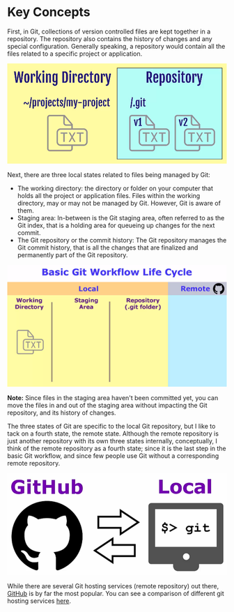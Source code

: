 # Key Concepts

First, in Git, collections of version controlled files are kept together in a repository. The repository also contains the history of changes and any special configuration. Generally speaking, a repository would contain all the files related to a specific project or application.

![git-directory](../images/git-directory.png)

Next, there are three local states related to files being managed by Git:
- The working directory: the directory or folder on your computer that holds all the project or application files. Files within the working directory, may or may not be managed by Git. However, Git is aware of them.
- Staging area: In-between is the Git staging area, often referred to as the Git index, that is a holding area for queueing up changes for the next commit.
- The Git repository or the commit history: The Git repository manages the Git commit history, that is all the changes that are finalized and permanently part of the Git repository.

![git-stages](../images/git-stages.png)

**Note:** Since files in the staging area haven't been committed yet, you can move the files in and out of the staging area without impacting the Git repository, and its history of changes.

The three states of Git are specific to the local Git repository, but I like to tack on a fourth state, the remote state. Although the remote repository is just another repository with its own three states internally, conceptually, I think of the remote repository as a fourth state; since it is the last step in the basic Git workflow, and since few people use Git without a corresponding remote repository.

![git-github](../images/git-github.png)

While there are several Git hosting services (remote repository) out there, [GitHub](https://www.github.com) is by far the most popular. You can see a comparison of different git hosting services [here](https://bitbucket.org/product/code-repository).
